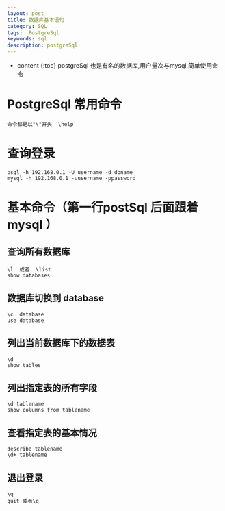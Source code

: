 ```yaml
---
layout: post
title: 数据库基本语句
category: SQL
tags:  PostgreSql
keywords: sql
description: postgreSql 
---
```

* content
{:toc}
postgreSql 也是有名的数据库,用户量次与mysql,简单使用命令



# PostgreSql 常用命令
	命令都是以"\"开头  \help


# 查询登录  

	psql -h 192.168.0.1 -U username -d dbname 
	mysql -h 192.168.0.1 -uusername -ppassword



# 基本命令（第一行postSql 后面跟着  mysql ）



## 查询所有数据库	

	\l	或者	\list
	show databases



## 数据库切换到 database

	\c  database
	use database



## 列出当前数据库下的数据表

	\d
	show tables



## 列出指定表的所有字段

	\d tablename
	show columns from tablename


## 查看指定表的基本情况

	describe tablename
	\d+ tablename



## 退出登录

	\q
	quit 或者\q